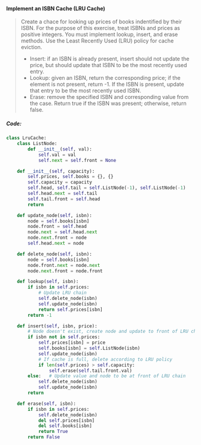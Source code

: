 #### Implement an ISBN Cache \(LRU Cache\)

> Create a chace for looking up prices of books indentified by their ISBN. For the purpose of this exercise, treat ISBNs and prices as positive integers. You must implement lookup, insert, and erase methods. Use the Least Recently Used \(LRU\) policy for cache eviction. 
>
> * Insert: if an ISBN is already present, insert should not update the price, but should update that ISBN to be the most recently used entry. 
> * Lookup: given an ISBN, return the corresponding price; if the element is not present, return -1. If the ISBN is present, update that entry to be the most recently used ISBN. 
> * Erase: remove the specified ISBN and corresponding value from the case. Return true if the ISBN was present; otherwise, return false.

##### Code:

```py
class LruCache:
    class ListNode:
        def __init__(self, val):
            self.val = val
            self.next = self.front = None

    def __init__(self, capacity):
        self.prices, self.books = {}, {}
        self.capacity = capacity
        self.head, self.tail = self.ListNode(-1), self.ListNode(-1)
        self.head.next = self.tail
        self.tail.front = self.head
        return

    def update_node(self, isbn):
        node = self.books[isbn]
        node.front = self.head
        node.next = self.head.next
        node.next.front = node
        self.head.next = node

    def delete_node(self, isbn):
        node = self.books[isbn]
        node.front.next = node.next
        node.next.front = node.front

    def lookup(self, isbn):
        if isbn in self.prices:
            # Update LRU chain
            self.delete_node(isbn)
            self.update_node(isbn)
            return self.prices[isbn]
        return -1

    def insert(self, isbn, price):
        # Node doesn't exist, create node and update to front of LRU chain
        if isbn not in self.prices:
            self.prices[isbn] = price
            self.books[isbn] = self.ListNode(isbn)
            self.update_node(isbn)
            # If cache is full, delete according to LRU policy
            if len(self.prices) > self.capacity:
                self.erase(self.tail.front.val)
        else:   # Update value and node to be at front of LRU chain
            self.delete_node(isbn)
            self.update_node(isbn)
        return

    def erase(self, isbn):
        if isbn in self.prices:
            self.delete_node(isbn)
            del self.prices[isbn]
            del self.books[isbn]
            return True
        return False
```



